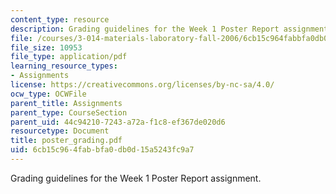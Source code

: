 ```yaml
---
content_type: resource
description: Grading guidelines for the Week 1 Poster Report assignment.
file: /courses/3-014-materials-laboratory-fall-2006/6cb15c964fabbfa0db0d15a5243fc9a7_poster_grading.pdf
file_size: 10953
file_type: application/pdf
learning_resource_types:
- Assignments
license: https://creativecommons.org/licenses/by-nc-sa/4.0/
ocw_type: OCWFile
parent_title: Assignments
parent_type: CourseSection
parent_uid: 44c94210-7243-a72a-f1c8-ef367de020d6
resourcetype: Document
title: poster_grading.pdf
uid: 6cb15c96-4fab-bfa0-db0d-15a5243fc9a7
---
```

Grading guidelines for the Week 1 Poster Report assignment.